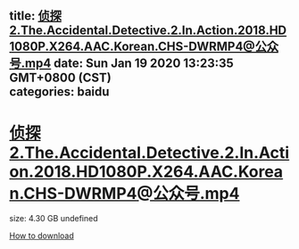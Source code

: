 
title: 侦探2.The.Accidental.Detective.2.In.Action.2018.HD1080P.X264.AAC.Korean.CHS-DWRMP4@公众号.mp4
date: Sun Jan 19 2020 13:23:35 GMT+0800 (CST)    
categories: baidu
---

# 侦探2.The.Accidental.Detective.2.In.Action.2018.HD1080P.X264.AAC.Korean.CHS-DWRMP4@公众号.mp4
size: 4.30 GB
 undefined
 

[How to download](https://bpcam.bemobtrk.com/go/2ceec3aa-1ca2-46d6-b9ff-aaa5c184517c?jno=900)